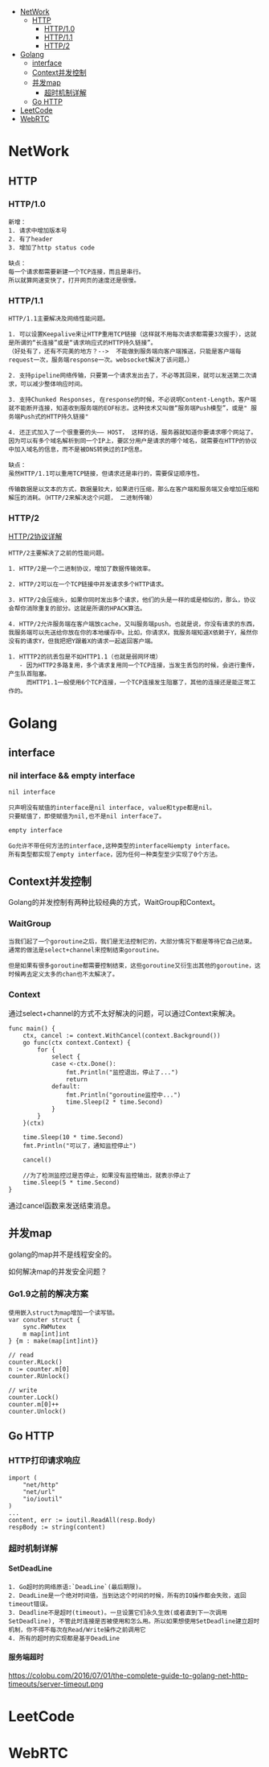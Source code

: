 - [NetWork](#NetWork)
	- [HTTP](##HTTP)
		- [HTTP/1.0](#HTTP/1.0)
		- [HTTP/1.1](#HTTP/1.1)
		- [HTTP/2](#HTTP/2)
- [Golang](#Golang)
	- [interface](#interface)
	- [Context并发控制](#Context并发控制)
	- [并发map](#并发map)
		- [超时机制详解](#超时机制详解)
	- [Go HTTP](#Go-HTTP)
- [LeetCode](#LeetCode)
- [WebRTC](#WebRTC)
	
	

# NetWork
## HTTP
### HTTP/1.0 
```
新增：
1. 请求中增加版本号
2. 有了header
3. 增加了http status code

缺点：
每一个请求都需要新建一个TCP连接，而且是串行。
所以就算网速变快了，打开网页的速度还是很慢。
```

### HTTP/1.1
```
HTTP/1.1主要解决及网络性能问题。

1. 可以设置Keepalive来让HTTP重用TCP链接（这样就不用每次请求都需要3次握手），这就是所谓的“长连接”或是“请求响应式的HTTP持久链接”。
（好处有了，还有不完美的地方？-->  不能做到服务端向客户端推送，只能是客户端每 request一次，服务端response一次。websocket解决了该问题。）

2. 支持pipeline网络传输，只要第一个请求发出去了，不必等其回来，就可以发送第二次请求，可以减少整体响应时间。

3. 支持Chunked Responses, 在response的时候，不必说明Content-Length，客户端就不能断开连接，知道收到服务端的EOF标志。这种技术又叫做“服务端Push模型”，或是" 服务端Push式的HTTP持久链接"

4. 还正式加入了一个很重要的头—— HOST， 这样的话，服务器就知道你要请求哪个网站了。因为可以有多个域名解析到同一个IP上，要区分用户是请求的哪个域名，就需要在HTTP的协议中加入域名的信息，而不是被DNS转换过的IP信息。

缺点：
虽然HTTP/1.1可以重用TCP链接，但请求还是串行的，需要保证顺序性。

传输数据是以文本的方式，数据量较大，如果进行压缩，那么在客户端和服务端又会增加压缩和解压的消耗。（HTTP/2来解决这个问题， 二进制传输）
```

### HTTP/2
[HTTP/2协议详解](https://github.com/zqjflash/http2-protocol)

```
HTTP/2主要解决了之前的性能问题。

1. HTTP/2是一个二进制协议，增加了数据传输效率。

2. HTTP/2可以在一个TCP链接中并发请求多个HTTP请求。

3. HTTP/2会压缩头，如果你同时发出多个请求，他们的头是一样的或是相似的，那么，协议会帮你消除重复的部分。这就是所谓的HPACK算法。

4. HTTP/2允许服务端在客户端放cache，又叫服务端push，也就是说，你没有请求的东西，我服务端可以先送给你放在你的本地缓存中。比如，你请求X，我服务端知道X依赖于Y，虽然你没有的请求Y，但我把把Y跟着X的请求一起返回客户端。
```

```
1. HTTTP2的抗丢包是不如HTTP1.1（也就是弱网环境）
   - 因为HTTP2多路复用，多个请求复用同一个TCP连接，当发生丢包的时候，会进行重传，产生队首阻塞。
     而HTTP1.1一般使用6个TCP连接，一个TCP连接发生阻塞了，其他的连接还是能正常工作的。

```


# Golang
## interface
### nil interface && empty interface
```
nil interface

只声明没有赋值的interface是nil interface, value和type都是nil。
只要赋值了，即使赋值为nil,也不是nil interface了。
```

```
empty interface

Go允许不带任何方法的interface,这种类型的interface叫empty interface。
所有类型都实现了empty interface，因为任何一种类型至少实现了0个方法。
```
## Context并发控制
Golang的并发控制有两种比较经典的方式，WaitGroup和Context。

### WaitGroup
```
当我们起了一个goroutine之后，我们是无法控制它的，大部分情况下都是等待它自己结束。
通常的做法是select+channel来控制结束goroutine。

但是如果有很多goroutine都需要控制结束，这些goroutine又衍生出其他的goroutine，这时候再去定义太多的chan也不太解决了。
```

### Context
通过select+channel的方式不太好解决的问题，可以通过Context来解决。
```
func main() {
	ctx, cancel := context.WithCancel(context.Background())
	go func(ctx context.Context) {
		for {
			select {
			case <-ctx.Done():
				fmt.Println("监控退出，停止了...")
				return
			default:
				fmt.Println("goroutine监控中...")
				time.Sleep(2 * time.Second)
			}
		}
	}(ctx)

	time.Sleep(10 * time.Second)
	fmt.Println("可以了，通知监控停止")

	cancel()
	
	//为了检测监控过是否停止，如果没有监控输出，就表示停止了
	time.Sleep(5 * time.Second)
}
```
通过cancel函数来发送结束消息。

## 并发map
golang的map并不是线程安全的。

如何解决map的并发安全问题？

### Go1.9之前的解决方案
```
使用嵌入struct为map增加一个读写锁。
var conuter struct {
	sync.RWMutex
	m map[int]int
} {m : make(map[int]int)}

// read
counter.RLock()
n := counter.m[0]
counter.RUnlock()

// write
counter.Lock()
counter.m[0]++
counter.Unlock()
```

## Go HTTP
### HTTP打印请求响应
```
import (
	"net/http"
	"net/url"
	"io/ioutil"
)
...
content, err := ioutil.ReadAll(resp.Body)
respBody := string(content)
```

### 超时机制详解
#### SetDeadLine
```
1. Go超时的网络原语:`DeadLine`(最后期限)。
2. DeadLine是一个绝对时间值，当到达这个时间的时候，所有的IO操作都会失败，返回timeout错误。
3. Deadline不是超时(timeout)。一旦设置它们永久生效(或者直到下一次调用SetDeadline), 不管此时连接是否被使用和怎么用。所以如果想使用SetDeadline建立超时机制，你不得不每次在Read/Write操作之前调用它
4. 所有的超时的实现都是基于DeadLine
```

#### 服务端超时
https://colobu.com/2016/07/01/the-complete-guide-to-golang-net-http-timeouts/server-timeout.png


# LeetCode

# WebRTC
